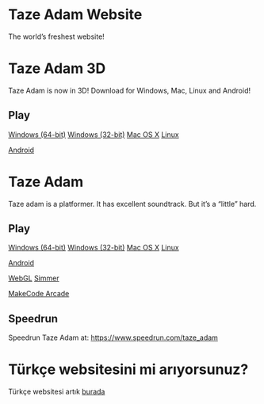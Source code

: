 # Taze Adam Website

The world’s freshest website!

# Taze Adam 3D

Taze Adam is now in 3D! Download for Windows, Mac, Linux and Android!

## Play
[Windows (64-bit)](https://www.mediafire.com/file/4zayh09cdtyowsm/TazeAdam3DWindows.zip/file)
[Windows (32-bit)](https://www.mediafire.com/file/xf9tjr740n5lyf3/TazeAdam3D32Windows.zip/file)
[Mac OS X](https://www.mediafire.com/file/8j1kfs05wwa8qn9/Taze_Adam_3D.app.zip/file)
[Linux](https://www.mediafire.com/file/t441iiytcth33nt/LinuxTazeAdam.zip/file)

[Android](https://www.mediafire.com/file/oo2krmrb16otnuo/AndroidAdam3D.apk/file)

# Taze Adam

Taze adam is a platformer. It has excellent soundtrack. But it’s a “little” hard.

## Play

[Windows (64-bit)](https://github.com/SpaceChuck/taze-adam/raw/gh-pages/TazeAdamWindowsx86_64.zip)
[Windows (32-bit)](https://github.com/SpaceChuck/taze-adam/raw/gh-pages/TazeAdamWindowsx86.zip)
[Mac OS X](https://github.com/SpaceChuck/taze-adam/raw/gh-pages/TazeAdamMacOSX.zip)
[Linux](https://github.com/SpaceChuck/taze-adam/raw/gh-pages/LinuxTazeAdam.zip)

[Android](https://github.com/SpaceChuck/taze-adam/raw/gh-pages/AndroidAdam.apk)

[WebGL](https://spacechuck.github.io/play-taze-adam/)
[Simmer](https://simmer.io/@SpaceChuck/taze-adam)

[MakeCode Arcade](https://makecode.com/_PpwPU0VWuiLa)

## Speedrun

Speedrun Taze Adam at: https://www.speedrun.com/taze_adam

# Türkçe websitesini mi arıyorsunuz?
Türkçe websitesi artık [burada](https://spacechuck.github.io/taze-adam/indextr)

